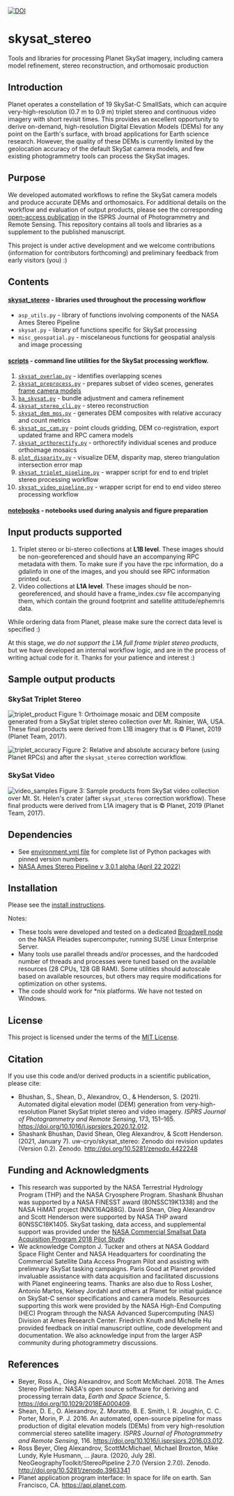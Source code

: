 [![DOI](https://zenodo.org/badge/DOI/10.5281/zenodo.4422248.svg)](https://doi.org/10.5281/zenodo.4422248)

# skysat_stereo
Tools and libraries for processing Planet SkySat imagery, including camera model refinement, stereo reconstruction, and orthomosaic production

## Introduction
Planet operates a constellation of 19 SkySat-C SmallSats, which can acquire very-high-resolution (0.7 m to 0.9 m) triplet stereo and continuous video imagery with short revisit times. This provides an excellent opportunity to derive on-demand, high-resolution Digital Elevation Models (DEMs) for any point on the Earth's surface, with broad applications for Earth science research. However, the quality of these DEMs is currently limited by the geolocation accuracy of the default SkySat camera models, and few existing photogrammetry tools can process the SkySat images.

## Purpose
We developed automated workflows to refine the SkySat camera models and produce accurate DEMs and orthomosaics. For additional details on the workflow and evaluation of output products, please see the corresponding [open-access publication](https://doi.org/10.1016/j.isprsjprs.2020.12.012) in the ISPRS Journal of Photogrammetry and Remote Sensing. This repository contains all tools and libraries as a supplement to the published manuscript. 

This project is under active development and we welcome contributions (information for contributors forthcoming) and preliminary feedback from early visitors (you) :)

## Contents
#### [skysat_stereo](/skysat_stereo) - libraries used throughout the processing workflow
- `asp_utils.py` - library of functions involving components of the NASA Ames Stereo Pipeline
- `skysat.py` - library of functions specific for SkySat processing
- `misc_geospatial.py` - miscelaneous functions for geospatial analysis and image processing

#### [scripts](/scripts/) - command line utilities for the SkySat processing workflow.
1. [`skysat_overlap.py`](/scripts/skysat_overlap.py) - identifies overlapping scenes
2. [`skysat_preprocess.py`](/scripts/skysat_preprocess.py) - prepares subset of video scenes, generates [frame camera models](/docs/sample_camera_models/)
3. [`ba_skysat.py`](/scripts/ba_skysat.py) - bundle adjustment and camera refinement
4. [`skysat_stereo_cli.py`](/scripts/skysat_stereo_cli.py) - stereo reconstruction
5. [`skysat_dem_mos.py`](/scripts/skysat_dem_mos.py) - generates DEM composites with relative accuracy and count metrics
6. [`skysat_pc_cam.py`](/scripts/skysat_pc_cam.py) - point clouds gridding, DEM co-registration, export updated frame and RPC camera models
7. [`skysat_orthorectify.py`](/scripts/skysat_orthorectify.py) - orthorectify individual scenes and produce orthoimage mosaics
8. [`plot_disparity.py`](/scripts/plot_disparity.py) - visualize DEM, disparity map, stereo triangulation intersection error map
9. [`skysat_triplet_pipeline.py`](/scripts/skysat_triplet_pipeline.py) - wrapper script for end to end triplet stereo processing workflow
10. [`skysat_video_pipeline.py`](/scripts/skysat_video_pipeline.py) - wrapper script for end to end video stereo processing workflow
#### [notebooks](/notebooks/) - notebooks used during analysis and figure preparation

## Input products supported
1. Triplet stereo or bi-stereo collections at **L1B level**. These images should be non-georeferenced and should have an accompanying RPC metadata with them. To make sure if you have the rpc information, do a gdalinfo in one of the images, and you should see RPC information printed out. 
2. Video collections at **L1A level**. These images should be non-georeferenced, and should have a frame_index.csv file accompanying them, which contain the ground footprint and satellite attitude/ephemris data.
   
While ordering data from Planet, please make sure the correct data level is specified :)

At this stage, *we do not support the L1A full frame triplet stereo products*, but we have developed an internal workflow logic, and are in the process of writing actual code for it. Thanks for your patience and interest :)

## Sample output products
### SkySat Triplet Stereo
![triplet_product](/docs/img/Figure3.jpg)
Figure 1: Orthoimage mosaic and DEM composite generated from a SkySat triplet stereo collection over Mt. Rainier, WA, USA. These final products were derived from L1B imagery that is &copy; Planet, 2019 (Planet Team, 2017).

![triplet_accuracy](/docs/img/Figure4.jpg)
Figure 2: Relative and absolute accuracy before (using Planet RPCs) and after the `skysat_stereo` correction workflow.

### SkySat Video
![video_samples](/docs/img/Figure5.jpg)
Figure 3: Sample products from SkySat video collection over Mt. St. Helen's crater (after `skysat_stereo` correction workflow). These final products were derived from L1A imagery that is &copy; Planet, 2019 (Planet Team, 2017).

## Dependencies
- See [environment.yml file](/environment.yml) for complete list of Python packages with pinned version numbers.
- [NASA Ames Stereo Pipeline v 3.0.1 alpha (April 22 2022)](https://stereopipeline.readthedocs.io/en/latest/)

## Installation
Please see the [install instructions](/docs/install_instructions.md).

Notes:
* These tools were developed and tested on a dedicated [Broadwell node](https://www.nas.nasa.gov/hecc/resources/pleiades.html) on the NASA Pleiades supercomputer, running SUSE Linux Enterprise Server. 
* Many tools use parallel threads and/or processes, and the hardcoded number of threads and processes were tuned based on the available resources (28 CPUs, 128 GB RAM).  Some utilities should autoscale based on available resources, but others may require modifications for optimization on other systems.
* The code should work for \*nix platforms. We have not tested on Windows. 

## License
This project is licensed under the terms of the [MIT License](./LICENSE).

## Citation
If you use this code and/or derived products in a scientific publication, please cite:
* Bhushan, S., Shean, D., Alexandrov, O., & Henderson, S. (2021). Automated digital elevation model (DEM) generation from very-high-resolution Planet SkySat triplet stereo and video imagery. *ISPRS Journal of Photogrammetry and Remote Sensing*, 173, 151–165. https://doi.org/10.1016/j.isprsjprs.2020.12.012.
* Shashank Bhushan, David Shean, Oleg Alexandrov, & Scott Henderson. (2021, January 7). uw-cryo/skysat_stereo: Zenodo doi revision updates (Version 0.2). Zenodo. http://doi.org/10.5281/zenodo.4422248

## Funding and Acknowledgments
* This research was supported by the NASA Terrestrial Hydrology Program (THP) and the NASA Cryosphere Program. Shashank Bhushan was supported by a NASA FINESST award (80NSSC19K1338) and the NASA HiMAT project (NNX16AQ88G). David Shean, Oleg Alexandrov and Scott Henderson were supported by NASA THP award 80NSSC18K1405. SkySat tasking, data access, and supplemental support was provided under the [NASA Commercial Smallsat Data Acquisition Program 2018 Pilot Study](https://sit.earthdata.nasa.gov/about/small-satellite-commercial-data-buy-program)
* We acknowledge Compton J. Tucker and others at NASA Goddard Space Flight Center and NASA Headquarters for coordinating the Commercial Satellite Data Access Program Pilot and assisting with prelimnary SkySat tasking campaigns. Paris Good at Planet provided invaluable assistance with data acquisition and facilitated discussions with Planet engineering teams. Thanks are also due to Ross Losher, Antonio Martos, Kelsey Jordahl and others at Planet for initial guidance on SkySat-C sensor specifications and camera models. Resources supporting this work were provided by the NASA High-End Computing (HEC) Program through the NASA Advanced Supercomputing (NAS) Division at Ames Research Center. Friedrich Knuth and Michelle Hu provided feedback on initial manuscript outline, code development and documentation. We also acknowledge input from the larger ASP community during photogrammetry discussions.

## References
* Beyer, Ross A., Oleg Alexandrov, and Scott McMichael. 2018. The Ames Stereo Pipeline: NASA's open source software for deriving and processing terrain data, *Earth and Space Science*, 5. https://doi.org/10.1029/2018EA000409.
* Shean, D. E., O. Alexandrov, Z. Moratto, B. E. Smith, I. R. Joughin, C. C. Porter, Morin, P. J. 2016. An automated, open-source pipeline for mass production of digital elevation models (DEMs) from very high-resolution commercial stereo satellite imagery. *ISPRS Journal of Photogrammetry and Remote Sensing*, 116. https://doi.org/10.1016/j.isprsjprs.2016.03.012.
* Ross Beyer, Oleg Alexandrov, ScottMcMichael, Michael Broxton, Mike Lundy, Kyle Husmann, … jlaura. (2020, July 28). NeoGeographyToolkit/StereoPipeline 2.7.0 (Version 2.7.0). Zenodo. http://doi.org/10.5281/zenodo.3963341
* Planet application program interface:  In space for life on earth. San Francisco, CA. https://api.planet.com.
